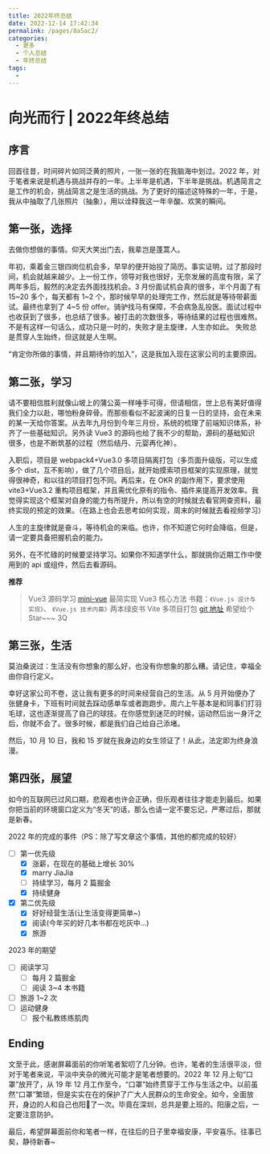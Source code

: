 ```yaml
---
title: 2022年终总结
date: 2022-12-14 17:42:34
permalink: /pages/8a5ac2/
categories:
  - 更多
  - 个人总结
  - 年终总结
tags:
  - 
---
```


# 向光而行 | 2022年终总结

## 序言

回首往昔，时间碎片如同泛黄的照片，一张一张的在我脑海中划过。2022 年，对于笔者来说是机遇与挑战并存的一年。上半年是机遇，下半年是挑战。机遇简言之是工作的机会，挑战简言之是生活的挑战。为了更好的描述这特殊的一年，于是，我从中抽取了几张照片（抽象），用以诠释我这一年辛酸、欢笑的瞬间。

## 第一张，选择

去做你想做的事情。仰天大笑出门去，我辈岂是蓬蒿人。

年初，乘着金三银四岗位机会多，早早的便开始投了简历。事实证明，过了那段时间，机会就越来越少。上一份工作，领导对我也很好，无奈发展的高度有限，呆了两年多后，毅然的决定去外面找找机会。3 月份面试机会真的很多，半个月面了有 15~20 多个，每天都有 1~2 个，那时候早早的处理完工作，然后就是等待带薪面试。最终也拿到了 4~5 份 offer。骑驴找马有保障，不会病急乱投医。面试过程中也收获到了很多，也总结了很多。被打击的次数很多，等待结果的过程也很难熬。不是有这样一句话么，成功只是一时的，失败才是主旋律，人生亦如此。 失败总是贯穿人生始终，但这就是人生啊。

“肯定你所做的事情，并且期待你的加入”，这是我加入现在这家公司的主要原因。

## 第二张，学习

请不要相信胜利就像山坡上的蒲公英一样唾手可得，但请相信，世上总有美好值得我们全力以赴，哪怕粉身碎骨。而那些看似不起波澜的日复一日的坚持，会在未来的某一天给你答案。从去年九月份到今年三月份，系统的梳理了前端知识体系，补齐了一些基础知识。另外读 Vue3 的源码也给了我不少的帮助，源码的基础知识很多，也是不断筑基的过程（然后结丹、元婴再化神）。

入职后，项目是 webpack4+Vue3.0 多项目隔离打包（多页面升级版，可以生成多个 dist，互不影响），做了几个项目后，就开始摸索项目框架的实现原理，就觉得很神奇，和以往的项目打包不同。再后来，在 OKR 的副作用下，要求使用 vite3+Vue3.2 重构项目框架，并且需优化原有的指令、插件来提高开发效率。我觉得实现这个框架对自身的能力有所提升，所以有空的时候就去看官网查资料，最终实现的预定的效果。（在路上也会去思考如何实现，周末的时候就去看视频学习）

人生的主旋律就是奋斗，等待机会的来临。也许，你不知道它何时会降临，但是，请一定要具备把握机会的能力。

另外，在不忙碌的时候要坚持学习。如果你不知道学什么，那就挑你近期工作中使用到的 api 或组件，然后去看源码。

**推荐**

> Vue3 源码学习 [mini-vue](https://github.com/cuixiaorui/mini-vue) 最简实现 Vue3 核心方法
> 书籍：`《Vue.js 设计与实现》`、 `《Vue.js 技术内幕》`两本绿皮书
> Vite 多项目打包 [git 地址]() 希望给个 Star~~~ 3Q

## 第三张，生活

莫泊桑说过：生活没有你想象的那么好，也没有你想象的那么糟。请记住，幸福全由你自行定义。

幸好这家公司不卷，这让我有更多的时间来经营自己的生活。从 5 月开始便办了张健身卡，下班有时间就去踩动感单车或者跑跑步。周六上午基本是和同事们打羽毛球，这也逐渐提高了自己的球技。在你感觉到迷茫的时候，运动然后出一身汗之后，你就不会了。很多时候，都是我们自己给自己添堵。

然后，10 月 10 日，我和 15 岁就在我身边的女生领证了！从此，法定即为终身浪漫。

## 第四张，展望

如今的互联网已过风口期，悲观者也许会正确，但乐观者往往才能走到最后。如果你把当前的环境窗口定义为“冬天”的话，那么也请一定不要忘记，严寒过后，那就是新春。

2022 年的完成的事件（PS：除了写文章这个事情，其他的都完成的较好）

- [ ] 第一优先级
  - [x] 涨薪，在现在的基础上增长 30%
  - [x] marry JiaJia
  - [ ] 持续学习，每月 2 篇掘金
  - [x] 持续健身
- [x] 第二优先级
  - [x] 好好经营生活(让生活变得更简单~)
  - [x] 阅读(今年买的好几本书都在吃灰中...)
  - [x] 旅游

2023 年的期望

- [ ] 阅读学习
  - [ ] 每月 2 篇掘金
  - [ ] 阅读 3~4 本书籍
- [ ] 旅游 1~2 次
- [ ] 运动健身
  - [ ] 报个私教练练肌肉

## Ending

文至于此，感谢屏幕面前的你听笔者絮叨了几分钟。也许，笔者的生活很平淡，但对于笔者来说，平淡中夹杂的微光可能才是笔者想要的。2022 年 12 月上旬“口罩”放开了，从 19 年 12 月工作至今，“口罩”始终贯穿于工作与生活之中。以前虽然“口罩”繁琐，但是实实在在的保护了广大人民群众的生命安全。如今，全面放开，身边的人和自己也阳🐑了一次。毕竟在深圳，总共是要上班的。阳康之后，一定要注意防护。

最后，希望屏幕面前你和笔者一样，在往后的日子里幸福安康，平安喜乐。往事已矣，静待新春~